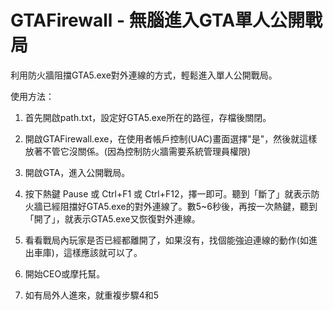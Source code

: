 # GTAFirewall - 無腦進入GTA單人公開戰局
利用防火牆阻擋GTA5.exe對外連線的方式，輕鬆進入單人公開戰局。

使用方法：
1. 首先開啟path.txt，設定好GTA5.exe所在的路徑，存檔後關閉。

2. 開啟GTAFirewall.exe，在使用者帳戶控制(UAC)畫面選擇"是"，然後就這樣放著不管它沒關係。(因為控制防火牆需要系統管理員權限)

3. 開啟GTA，進入公開戰局。

4. 按下熱鍵 Pause 或 Ctrl+F1 或 Ctrl+F12，擇一即可。聽到「斷了」就表示防火牆已經阻擋好GTA5.exe的對外連線了。數5~6秒後，再按一次熱鍵，聽到「開了」，就表示GTA5.exe又恢復對外連線。

5. 看看戰局內玩家是否已經都離開了，如果沒有，找個能強迫連線的動作(如進出車庫)，這樣應該就可以了。

6. 開始CEO或摩托幫。

7. 如有局外人進來，就重複步驟4和5